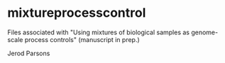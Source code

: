 mixtureprocesscontrol
=====================

Files associated with "Using mixtures of biological samples as genome-scale process controls" (manuscript in prep.)

Jerod Parsons